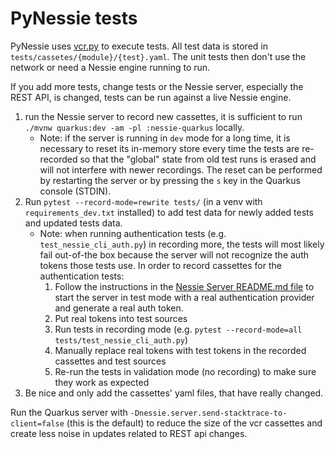 # PyNessie tests

PyNessie uses [vcr.py](https://vcrpy.readthedocs.io/) to execute tests. All test data is stored in
`tests/cassetes/{module}/{test}.yaml`. The unit tests then don't use the network or need a Nessie engine running to run.

If you add more tests, change tests or the Nessie server, especially the REST API, is changed, tests
can be run against a live Nessie engine.

1. run the Nessie server to record new cassettes, it is sufficient to run
   `./mvnw quarkus:dev -am -pl :nessie-quarkus` locally.
   * Note: if the server is running in `dev` mode for a long time, it is necessary to reset its in-memory store
     every time the tests are re-recorded so that the "global" state from old test runs is erased and will not
     interfere with newer recordings. The reset can be performed by restarting the server or by pressing the `s` key
     in the Quarkus console (STDIN).
2. Run `pytest --record-mode=rewrite tests/` (in a venv with `requirements_dev.txt` installed)
   to add test data for newly added tests and updated tests data.
   * Note: when running authentication tests (e.g. `test_nessie_cli_auth.py`) in recording more, the tests will most
     likely fail out-of-the box because the server will not recognize the auth tokens those tests use. In order to
     record cassettes for the authentication tests:
     1. Follow the instructions in the [Nessie Server README.md file](../../servers/quarkus-server/README.md) to start
        the server in test mode with a real authentication provider and generate a real auth token.
     2. Put real tokens into test sources
     3. Run tests in recording mode (e.g. `pytest --record-mode=all tests/test_nessie_cli_auth.py`)
     4. Manually replace real tokens with test tokens in the recorded cassettes and test sources
     5. Re-run the tests in validation mode (no recording) to make sure they work as expected
3. Be nice and only add the cassettes' yaml files, that have really changed.

Run the Quarkus server with `-Dnessie.server.send-stacktrace-to-client=false` (this is the default) to reduce
the size of the vcr cassettes and create less noise in updates related to REST api changes.
